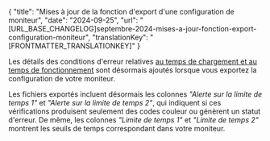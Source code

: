 {
  "title": "Mises à jour de la fonction d'export d'une configuration de moniteur",
  "date": "2024-09-25",
  "url": "[URL_BASE_CHANGELOG]septembre-2024-mises-a-jour-fonction-export-configuration-moniteur",
  "translationKey": "[FRONTMATTER_TRANSLATIONKEY]"
}

Les détails des conditions d'erreur relatives [au temps de chargement et au temps de fonctionnement]([LINK_URL_1]) sont désormais ajoutés lorsque vous exportez la configuration de votre moniteur.

Les fichiers exportés incluent désormais les colonnes *"Alerte sur la limite de temps 1"* et *"Alerte sur la limite de temps 2"*, qui indiquent si ces vérifications produisent seulement des codes couleur ou génèrent un statut d'erreur. De même, les colonnes *"Limite de temps 1"* et *"Limite de temps 2"* montrent les seuils de temps correspondant dans votre moniteur.
